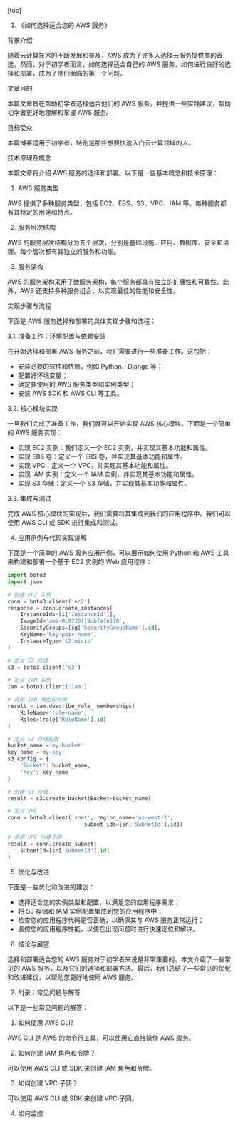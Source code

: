 
[toc]                    
                
                
1. 《如何选择适合您的 AWS 服务》

背景介绍

随着云计算技术的不断发展和普及，AWS 成为了许多人选择云服务提供商的首选。然而，对于初学者而言，如何选择适合自己的 AWS 服务，如何进行良好的选择和部署，成为了他们面临的第一个问题。

文章目的

本篇文章旨在帮助初学者选择适合他们的 AWS 服务，并提供一些实践建议，帮助初学者更好地理解和掌握 AWS 服务。

目标受众

本篇博客适用于初学者，特别是那些想要快速入门云计算领域的人。

技术原理及概念

本篇文章将介绍 AWS 服务的选择和部署。以下是一些基本概念和技术原理：

1. AWS 服务类型

AWS 提供了多种服务类型，包括 EC2、EBS、S3、VPC、IAM 等。每种服务都有其特定的用途和特点。

2. 服务层次结构

AWS 的服务层次结构分为五个层次，分别是基础设施、应用、数据库、安全和治理。每个层次都有其独立的服务和功能。

3. 服务架构

AWS 的服务架构采用了微服务架构，每个服务都具有独立的扩展性和可靠性。此外，AWS 还支持多种服务组合，以实现最佳的性能和安全性。

实现步骤与流程

下面是 AWS 服务选择和部署的具体实现步骤和流程：

3.1. 准备工作：环境配置与依赖安装

在开始选择和部署 AWS 服务之前，我们需要进行一些准备工作。这包括：

- 安装必要的软件和依赖，例如 Python、Django 等；
- 配置好环境变量；
- 确定要使用的 AWS 服务类型和实例类型；
- 安装 AWS SDK 和 AWS CLI 等工具。

3.2. 核心模块实现

一旦我们完成了准备工作，我们就可以开始实现 AWS 核心模块。下面是一个简单的 AWS 服务实现：

- 实现 EC2 实例：我们定义一个 EC2 实例，并实现其基本功能和属性。
- 实现 EBS 卷：定义一个 EBS 卷，并实现其基本功能和属性。
- 实现 VPC：定义一个 VPC，并实现其基本功能和属性。
- 实现 IAM 实例：定义一个 IAM 实例，并实现其基本功能和属性。
- 实现 S3 存储：定义一个 S3 存储，并实现其基本功能和属性。

3.3. 集成与测试

完成 AWS 核心模块的实现后，我们需要将其集成到我们的应用程序中。我们可以使用 AWS CLI 或 SDK 进行集成和测试。

4. 应用示例与代码实现讲解

下面是一个简单的 AWS 服务应用示例，可以展示如何使用 Python 和 AWS 工具来构建和部署一个基于 EC2 实例的 Web 应用程序：

```python
import boto3
import json

# 创建 EC2 实例
conn = boto3.client('ec2')
response = conn.create_instances(
    InstanceIds=[i['InstanceId']],
    ImageId='ami-0c9735f19cbfafe1f6',
    SecurityGroups=[sg['SecurityGroupName'].id],
    KeyName='key-pair-name',
    InstanceType='t2.micro'
)

# 定义 S3 存储
s3 = boto3.client('s3')

# 定义 IAM 实例
iam = boto3.client('iam')

# 调用 IAM 角色和令牌
result = iam.describe_role_ memberships(
    RoleName='role-name',
    Roles=[role['RoleName'].id]
)

# 定义 S3 存储配置
bucket_name ='my-bucket'
key_name ='my-key'
s3_config = {
    'Bucket': bucket_name,
    'Key': key_name
}

# 创建 S3 存储
result = s3.create_bucket(Bucket=bucket_name)

# 定义 VPC
conn = boto3.client('vnet', region_name='us-west-2', 
                        subnet_ids=[sn['SubnetId'].id])

# 调用 VPC 创建子网
result = conn.create_subnet(
    SubnetId=[sn['SubnetId'].id]
)
```

5. 优化与改进

下面是一些优化和改进的建议：

- 选择适合您的实例类型和配置，以满足您的应用程序需求；
- 将 S3 存储和 IAM 实例配置集成到您的应用程序中；
- 检查您的应用程序代码是否正确，以确保其与 AWS 服务正常运行；
- 监控您的应用程序性能，以便在出现问题时进行快速定位和解决。

6. 结论与展望

选择和部署适合您的 AWS 服务对于初学者来说是非常重要的。本文介绍了一些常见的 AWS 服务，以及它们的选择和部署方法。最后，我们总结了一些常见的优化和改进建议，以帮助您更好地使用 AWS 服务。

7. 附录：常见问题与解答

以下是一些常见问题的解答：

1. 如何使用 AWS CLI?

AWS CLI 是 AWS 的命令行工具，可以使用它直接操作 AWS 服务。

2. 如何创建 IAM 角色和令牌？

可以使用 AWS CLI 或 SDK 来创建 IAM 角色和令牌。

3. 如何创建 VPC 子网？

可以使用 AWS CLI 或 SDK 来创建 VPC 子网。

4. 如何监控

